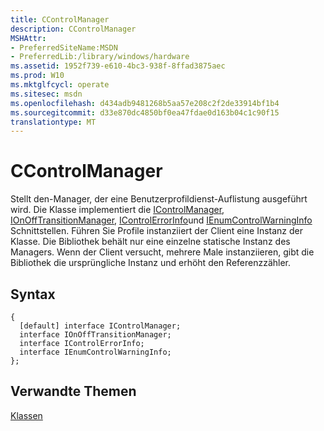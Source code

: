 ```yaml
---
title: CControlManager
description: CControlManager
MSHAttr:
- PreferredSiteName:MSDN
- PreferredLib:/library/windows/hardware
ms.assetid: 1952f739-e610-4bc3-938f-8ffad3875aec
ms.prod: W10
ms.mktglfcycl: operate
ms.sitesec: msdn
ms.openlocfilehash: d434adb9481268b5aa57e208c2f2de33914bf1b4
ms.sourcegitcommit: d33e870dc4850bf0ea47fdae0d163b04c1c90f15
translationtype: MT
---
```

# <a name="ccontrolmanager"></a>CControlManager


Stellt den-Manager, der eine Benutzerprofildienst-Auflistung ausgeführt wird. Die Klasse implementiert die [IControlManager](icontrolmanager.md), [IOnOffTransitionManager](ionofftransitionmanager.md), [IControlErrorInfo](icontrolerrorinfo.md)und [IEnumControlWarningInfo](ienumcontrolwarninginfo.md) Schnittstellen. Führen Sie Profile instanziiert der Client eine Instanz der Klasse. Die Bibliothek behält nur eine einzelne statische Instanz des Managers. Wenn der Client versucht, mehrere Male instanziieren, gibt die Bibliothek die ursprüngliche Instanz und erhöht den Referenzzähler.

## <a name="syntax"></a>Syntax


``` syntax
{
  [default] interface IControlManager;
  interface IOnOffTransitionManager;
  interface IControlErrorInfo;
  interface IEnumControlWarningInfo;
};
```

## <a name="related-topics"></a>Verwandte Themen


[Klassen](classes.md)

 

 







